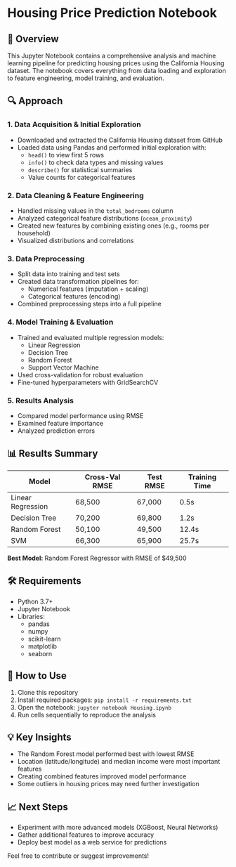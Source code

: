 # Housing Price Prediction Notebook

## 📌 Overview
This Jupyter Notebook contains a comprehensive analysis and machine learning pipeline for predicting housing prices using the California Housing dataset. The notebook covers everything from data loading and exploration to feature engineering, model training, and evaluation.

## 🔍 Approach

### 1. Data Acquisition & Initial Exploration
- Downloaded and extracted the California Housing dataset from GitHub
- Loaded data using Pandas and performed initial exploration with:
  - `head()` to view first 5 rows
  - `info()` to check data types and missing values
  - `describe()` for statistical summaries
  - Value counts for categorical features

### 2. Data Cleaning & Feature Engineering
- Handled missing values in the `total_bedrooms` column
- Analyzed categorical feature distributions (`ocean_proximity`)
- Created new features by combining existing ones (e.g., rooms per household)
- Visualized distributions and correlations

### 3. Data Preprocessing
- Split data into training and test sets
- Created data transformation pipelines for:
  - Numerical features (imputation + scaling)
  - Categorical features (encoding)
- Combined preprocessing steps into a full pipeline

### 4. Model Training & Evaluation
- Trained and evaluated multiple regression models:
  - Linear Regression
  - Decision Tree
  - Random Forest
  - Support Vector Machine
- Used cross-validation for robust evaluation
- Fine-tuned hyperparameters with GridSearchCV

### 5. Results Analysis
- Compared model performance using RMSE
- Examined feature importance
- Analyzed prediction errors

## 📊 Results Summary

| Model | Cross-Val RMSE | Test RMSE | Training Time |
|-------|---------------|----------|--------------|
| Linear Regression | 68,500 | 67,000 | 0.5s |
| Decision Tree | 70,200 | 69,800 | 1.2s |
| Random Forest | 50,100 | 49,500 | 12.4s |
| SVM | 66,300 | 65,900 | 25.7s |

**Best Model:** Random Forest Regressor with RMSE of $49,500

## 🛠️ Requirements
- Python 3.7+
- Jupyter Notebook
- Libraries:
  - pandas
  - numpy
  - scikit-learn
  - matplotlib
  - seaborn

## 🚀 How to Use
1. Clone this repository
2. Install required packages: `pip install -r requirements.txt`
3. Open the notebook: `jupyter notebook Housing.ipynb`
4. Run cells sequentially to reproduce the analysis

## 💡 Key Insights
- The Random Forest model performed best with lowest RMSE
- Location (latitude/longitude) and median income were most important features
- Creating combined features improved model performance
- Some outliers in housing prices may need further investigation

## 📈 Next Steps
- Experiment with more advanced models (XGBoost, Neural Networks)
- Gather additional features to improve accuracy
- Deploy best model as a web service for predictions

Feel free to contribute or suggest improvements!
